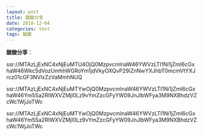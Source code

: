 ```yaml
---
layout: post
title: 酸酸分享
date: 2018-12-04
categories: test
tags: 酸酸 
---
```


**酸酸分享**：

ssr://MTAzLjExNC4xNjEuMTU4OjQ0MzpvcmlnaW46YWVzLTI1Ni1jZmI6cGxhaW46Wkc5dVozUmhhWGRoYm1jdVkyOXQvP29iZnNwYXJhbT0mcmVtYXJrcz01cGF3NVlxZzVaMmhNUQ

ssr://MTAzLjExNC4xNjEuMTYwOjQ0MzpvcmlnaW46YWVzLTI1Ni1jZmI6cGxhaW46Ym5Sa2RIWXVZMjl0Lz9vYmZzcGFyYW09JnJlbWFya3M9NXBhdzVZcWc1WjJoTWc

ssr://MTAzLjExNC4xNjEuMTYwOjQ0MzpvcmlnaW46YWVzLTI1Ni1jZmI6cGxhaW46Ym5Sa2RIWXVZMjl0Lz9vYmZzcGFyYW09JnJlbWFya3M9NXBhdzVZcWc1WjJoTWc

